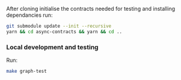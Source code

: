 After cloning initialise the contracts needed for testing and installing dependancies run:

```bash
git submodule update --init --recursive
yarn && cd async-contracts && yarn && cd ..
```

### Local development and testing

Run:

```bash
make graph-test
```
